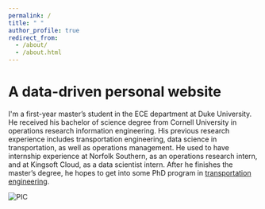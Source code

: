 ```yaml
---
permalink: /
title: " "
author_profile: true
redirect_from: 
  - /about/
  - /about.html
---
```

A data-driven personal website
======
I'm a first-year master’s student in the ECE department at Duke University. He received his bachelor of science degree from Cornell University in operations research information engineering. His previous research experience includes transportation engineering, data science in transportation, as well as operations management. He used to have internship experience at Norfolk Southern, as an operations research intern, and at Kingsoft Cloud, as a data scientist intern. After he finishes the master’s degree, he hopes to get into some PhD program in [transportation engineering](https://en.wikipedia.org/wiki/Transportation_engineering).



![PIC](/images/DSC_9426.JPG)


